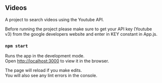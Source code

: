 ## Videos

A project to search videos using the Youtube API.

Before running the project please make sure to get your API key (Youtube v3) from the google developers website and enter in KEY constant in App.js.

### `npm start`

Runs the app in the development mode.<br />
Open [http://localhost:3000](http://localhost:3000) to view it in the browser.

The page will reload if you make edits.<br />
You will also see any lint errors in the console.